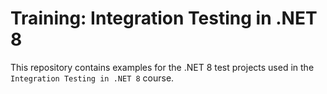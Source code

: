 # Training: Integration Testing in .NET 8
This repository contains examples for the .NET 8 test projects used in the `Integration Testing in .NET 8` course.
